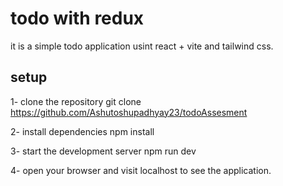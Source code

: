 # todo with redux

it is a simple todo application usint react + vite and tailwind css.

## setup
1- clone the repository
    git clone https://github.com/Ashutoshupadhyay23/todoAssesment

2- install dependencies
    npm install

3- start the development server
    npm run dev


4- open your browser and visit localhost to see the application.

